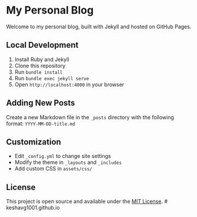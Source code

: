 # My Personal Blog

Welcome to my personal blog, built with Jekyll and hosted on GitHub Pages.

## Local Development

1. Install Ruby and Jekyll
2. Clone this repository
3. Run `bundle install`
4. Run `bundle exec jekyll serve`
5. Open `http://localhost:4000` in your browser

## Adding New Posts

Create a new Markdown file in the `_posts` directory with the following format:
`YYYY-MM-DD-title.md`

## Customization

- Edit `_config.yml` to change site settings
- Modify the theme in `_layouts` and `_includes`
- Add custom CSS in `assets/css/`

## License

This project is open source and available under the [MIT License](LICENSE).
#   k e s h a v g 1 0 0 1 . g i t h u b . i o  
 
